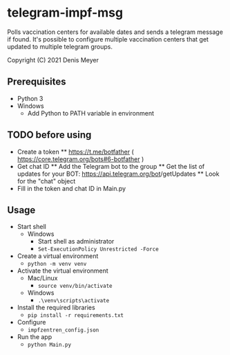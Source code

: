 # telegram-impf-msg

Polls vaccination centers for available dates and sends a telegram message if found.
It's possible to configure multiple vaccination centers that get updated to multiple telegram groups.

Copyright (C) 2021 Denis Meyer

## Prerequisites

* Python 3
* Windows
  * Add Python to PATH variable in environment

## TODO before using

* Create a token
** https://t.me/botfather ( https://core.telegram.org/bots#6-botfather )
* Get chat ID
** Add the Telegram bot to the group
** Get the list of updates for your BOT: https://api.telegram.org/bot<botToken>/getUpdates
** Look for the "chat" object
* Fill in the token and chat ID in Main.py

## Usage

* Start shell
  * Windows
    * Start shell as administrator
    * `Set-ExecutionPolicy Unrestricted -Force`
* Create a virtual environment
  * `python -m venv venv`
* Activate the virtual environment
  * Mac/Linux
    * `source venv/bin/activate`
  * Windows
    * `.\venv\scripts\activate`
* Install the required libraries
  * `pip install -r requirements.txt`
* Configure
  * `impfzentren_config.json`
* Run the app
  * `python Main.py`
